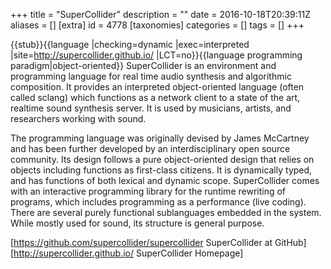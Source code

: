 +++
title = "SuperCollider"
description = ""
date = 2016-10-18T20:39:11Z
aliases = []
[extra]
id = 4778
[taxonomies]
categories = []
tags = []
+++

{{stub}}{{language
|checking=dynamic
|exec=interpreted
|site=http://supercollider.github.io/
|LCT=no}}{{language programming paradigm|object-oriented}}
SuperCollider is an environment and programming language for real time audio synthesis and algorithmic composition. It provides an interpreted object-oriented language (often called sclang) which functions as a network client to a state of the art, realtime sound synthesis server. It is used by musicians, artists, and researchers working with sound.

The programming language was originally devised by James McCartney and has been further developed by an interdisciplinary open source community. Its design follows a pure object-oriented design that relies on objects including functions as first-class citizens. It is dynamically typed, and has functions of both lexical and dynamic scope. SuperCollider comes with an interactive programming library for the runtime rewriting of programs, which includes programming as a performance (live coding). There are several purely functional sublanguages embedded in the system. While mostly used for sound, its structure is general purpose.


[https://github.com/supercollider/supercollider SuperCollider at GitHub]
[http://supercollider.github.io/ SuperCollider Homepage]
